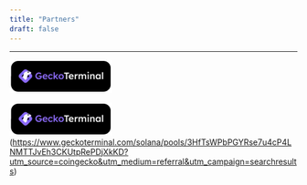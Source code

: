 ```yaml
---
title: "Partners"
draft: false
---
```

---
[![Coingecko Terminal](/public/images/post/geckoterminal.png)](https://www.geckoterminal.com/solana/pools/3HfTsWPbPGYRse7u4cP4LNMTTJvEh3CKUtpRePDjXkKD?utm_source=coingecko&utm_medium=referral&utm_campaign=searchresults)

![image](/public/images/post/geckoterminal.png)(https://www.geckoterminal.com/solana/pools/3HfTsWPbPGYRse7u4cP4LNMTTJvEh3CKUtpRePDjXkKD?utm_source=coingecko&utm_medium=referral&utm_campaign=searchresults)
